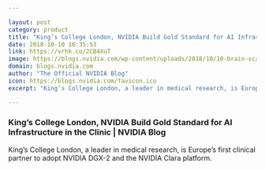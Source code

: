 ```yaml
---

layout: post
category: product
title: "King’s College London, NVIDIA Build Gold Standard for AI Infrastructure in the Clinic"
date: 2018-10-10 10:35:53
link: https://vrhk.co/2CB4XuT
image: https://blogs.nvidia.com/wp-content/uploads/2018/10/10-brain-scan.png
domain: blogs.nvidia.com
author: "The Official NVIDIA Blog"
icon: https://blogs.nvidia.com/favicon.ico
excerpt: "King’s College London, a leader in medical research, is Europe’s first clinical partner to adopt NVIDIA DGX-2 and the NVIDIA Clara platform."

---
```


### King’s College London, NVIDIA Build Gold Standard for AI Infrastructure in the Clinic | NVIDIA Blog

King’s College London, a leader in medical research, is Europe’s first clinical partner to adopt NVIDIA DGX-2 and the NVIDIA Clara platform.